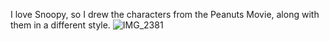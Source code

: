 I love Snoopy, so I drew the characters from the Peanuts Movie, along with them in a different style. 
![IMG_2381](https://github.com/user-attachments/assets/5317926a-71eb-47bf-be34-fbaef8bf8774)
